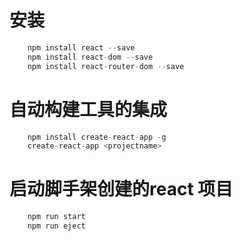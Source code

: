 # 安装

```js
	npm install react --save
	npm install react-dom --save
	npm install react-router-dom --save
```
# 自动构建工具的集成

```js
	npm install create-react-app -g
	create-react-app <projectname>
```

# 启动脚手架创建的react 项目

```js
	npm run start
	npm run eject
```